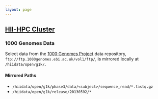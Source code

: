 ```yaml
---
layout: page
---
```


## [HII-HPC Cluster](../hii-hpc.html)

### 1000 Genomes Data

Select data from the [1000 Genomes Project](http://www.internationalgenome.org/)
data repository, `ftp://ftp.1000genomes.ebi.ac.uk/vol1/ftp/`, is mirrored locally at `/hiidata/open/g1k/`.

#### Mirrored Paths

- `/hiidata/open/g1k/phase3/data/<subject>/sequence_read/*.fastq.gz`
- `/hiidata/open/g1k/release/20130502/*`


